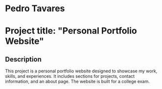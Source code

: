 # Pedro Tavares

# Project title: "Personal Portfolio Website"

## Description
This project is a personal portfolio website designed to showcase my work, skills, and experiences. It includes sections for projects, contact information, and an about page. The website is built for a college exam.
